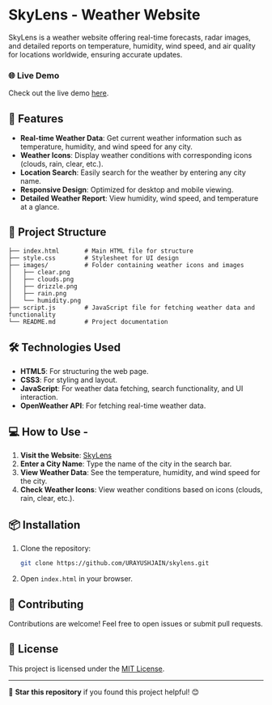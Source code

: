 # SkyLens - Weather Website

SkyLens is a weather website offering real-time forecasts, radar images, and detailed reports on temperature, humidity, wind speed, and air quality for locations worldwide, ensuring accurate updates.

### 🌐 Live Demo

Check out the live demo [here](https://skylens.netlify.app/).

## 🚀 Features

- **Real-time Weather Data**: Get current weather information such as temperature, humidity, and wind speed for any city.
- **Weather Icons**: Display weather conditions with corresponding icons (clouds, rain, clear, etc.).
- **Location Search**: Easily search for the weather by entering any city name.
- **Responsive Design**: Optimized for desktop and mobile viewing.
- **Detailed Weather Report**: View humidity, wind speed, and temperature at a glance.

## 📂 Project Structure

```plaintext
├── index.html       # Main HTML file for structure
├── style.css        # Stylesheet for UI design
├── images/          # Folder containing weather icons and images
│   ├── clear.png
│   ├── clouds.png
│   ├── drizzle.png
│   ├── rain.png
│   └── humidity.png
├── script.js        # JavaScript file for fetching weather data and functionality
└── README.md        # Project documentation

```

## 🛠️ Technologies Used

- **HTML5**: For structuring the web page.
- **CSS3**: For styling and layout.
- **JavaScript**: For weather data fetching, search functionality, and UI interaction.
- **OpenWeather API**: For fetching real-time weather data.

## 💻 How to Use -

1. **Visit the Website**: [SkyLens](https://skylens.netlify.app/)
2. **Enter a City Name**: Type the name of the city in the search bar.
3. **View Weather Data**: See the temperature, humidity, and wind speed for the city.
4. **Check Weather Icons**: View weather conditions based on icons (clouds, rain, clear, etc.).

## 📦 Installation

1. Clone the repository:
   ```bash
   git clone https://github.com/URAYUSHJAIN/skylens.git
   ```
2. Open `index.html` in your browser.

## 🤝 Contributing

Contributions are welcome! Feel free to open issues or submit pull requests.

## 📝 License

This project is licensed under the [MIT License](LICENSE).

---

🌟 **Star this repository** if you found this project helpful! 😊
